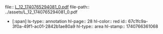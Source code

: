 file:: [L_12_1740765294081_0.pdf](../assets/L_12_1740765294081_0.pdf)
file-path:: ../assets/L_12_1740765294081_0.pdf

- [:span]
  ls-type:: annotation
  hl-page:: 28
  hl-color:: red
  id:: 67c1fc9a-3f0a-49f1-ac01-2842b1ae80a9
  hl-type:: area
  hl-stamp:: 1740766361068